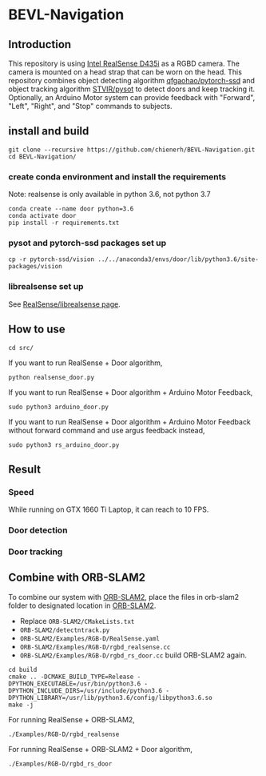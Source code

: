 # BEVL-Navigation

## Introduction
This repository is using [Intel RealSense D435i](https://www.intelrealsense.com/depth-camera-d435i/) as a RGBD camera. The camera is mounted on a head strap that can be worn on the head. This repository combines object detecting algorithm [qfgaohao/pytorch-ssd](https://github.com/qfgaohao/pytorch-ssd) and object tracking algorithm [STVIR/pysot](https://github.com/STVIR/pysot) to detect doors and keep tracking it. Optionally, an Arduino Motor system can provide feedback with "Forward", "Left", "Right", and "Stop" commands to subjects.

## install and build
```
git clone --recursive https://github.com/chienerh/BEVL-Navigation.git
cd BEVL-Navigation/
```
### create conda environment and install the requirements
Note: realsense is only available in python 3.6, not python 3.7

```
conda create --name door python=3.6
conda activate door
pip install -r requirements.txt
```
### pysot and pytorch-ssd packages set up
```
cp -r pytorch-ssd/vision ../../anaconda3/envs/door/lib/python3.6/site-packages/vision
```
### librealsense set up
See [RealSense/librealsense page](https://github.com/IntelRealSense/librealsense/tree/master/wrappers/python).

## How to use
```
cd src/
```
If you want to run RealSense + Door algorithm,
```
python realsense_door.py
```
If you want to run RealSense + Door algorithm + Arduino Motor Feedback,
```
sudo python3 arduino_door.py
```
If you want to run RealSense + Door algorithm + Arduino Motor Feedback without forward command and use argus feedback instead,
```
sudo python3 rs_arduino_door.py
```

## Result
### Speed
While running on GTX 1660 Ti Laptop, it can reach to 10 FPS.
### Door detection
### Door tracking

## Combine with ORB-SLAM2
To combine our system with [ORB-SLAM2](https://github.com/raulmur/ORB_SLAM2), place the files in orb-slam2 folder to designated location in [ORB-SLAM2](https://github.com/raulmur/ORB_SLAM2).
* Replace `ORB-SLAM2/CMakeLists.txt`
* `ORB-SLAM2/detectntrack.py`
* `ORB-SLAM2/Examples/RGB-D/RealSense.yaml`
* `ORB-SLAM2/Examples/RGB-D/rgbd_realsense.cc`
* `ORB-SLAM2/Examples/RGB-D/rgbd_rs_door.cc`
build ORB-SLAM2 again.
```
cd build
cmake .. -DCMAKE_BUILD_TYPE=Release -DPYTHON_EXECUTABLE=/usr/bin/python3.6 -DPYTHON_INCLUDE_DIRS=/usr/include/python3.6 -DPYTHON_LIBRARY=/usr/lib/python3.6/config/libpython3.6.so
make -j
```
For running RealSense + ORB-SLAM2,
```
./Examples/RGB-D/rgbd_realsense
```
For running RealSense + ORB-SLAM2 + Door algorithm,
```
./Examples/RGB-D/rgbd_rs_door
```
